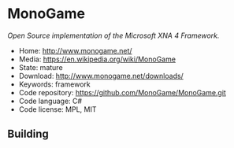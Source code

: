 # MonoGame

_Open Source implementation of the Microsoft XNA 4 Framework._

- Home: http://www.monogame.net/
- Media: https://en.wikipedia.org/wiki/MonoGame
- State: mature
- Download: http://www.monogame.net/downloads/
- Keywords: framework
- Code repository: https://github.com/MonoGame/MonoGame.git
- Code language: C#
- Code license: MPL, MIT

## Building


